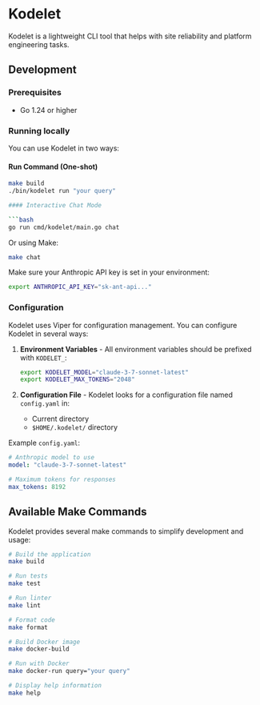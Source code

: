 # Kodelet

Kodelet is a lightweight CLI tool that helps with site reliability and platform engineering tasks.


## Development

### Prerequisites

- Go 1.24 or higher

### Running locally

You can use Kodelet in two ways:

#### Run Command (One-shot)

```bash
make build
./bin/kodelet run "your query"

#### Interactive Chat Mode

```bash
go run cmd/kodelet/main.go chat
```
Or using Make:
```bash
make chat
```

Make sure your Anthropic API key is set in your environment:

```bash
export ANTHROPIC_API_KEY="sk-ant-api..."
```

### Configuration

Kodelet uses Viper for configuration management. You can configure Kodelet in several ways:

1. **Environment Variables** - All environment variables should be prefixed with `KODELET_`:
   ```bash
   export KODELET_MODEL="claude-3-7-sonnet-latest"
   export KODELET_MAX_TOKENS="2048"
   ```

2. **Configuration File** - Kodelet looks for a configuration file named `config.yaml` in:
   - Current directory
   - `$HOME/.kodelet/` directory

Example `config.yaml`:
```yaml
# Anthropic model to use
model: "claude-3-7-sonnet-latest"

# Maximum tokens for responses
max_tokens: 8192
```

## Available Make Commands

Kodelet provides several make commands to simplify development and usage:

```bash
# Build the application
make build

# Run tests
make test

# Run linter
make lint

# Format code
make format

# Build Docker image
make docker-build

# Run with Docker
make docker-run query="your query"

# Display help information
make help
```
